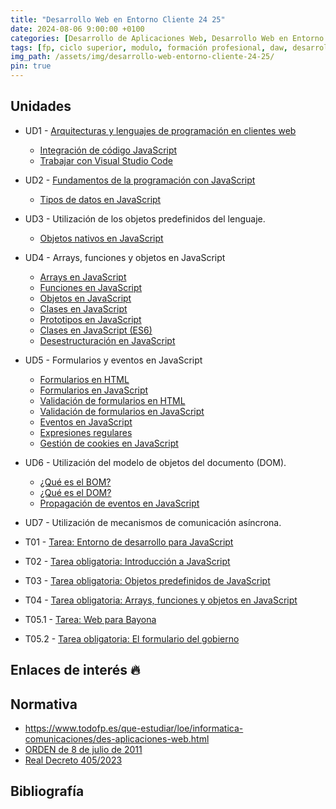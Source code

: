 ```yaml
---
title: "Desarrollo Web en Entorno Cliente 24 25"
date: 2024-08-06 9:00:00 +0100
categories: [Desarrollo de Aplicaciones Web, Desarrollo Web en Entorno Cliente]
tags: [fp, ciclo superior, modulo, formación profesional, daw, desarrollo de aplicaciones web, desarrollo web en entorno cliente, dwec]
img_path: /assets/img/desarrollo-web-entorno-cliente-24-25/
pin: true
---
```


## Unidades

- UD1 - [Arquitecturas y lenguajes de programación en clientes web](/posts/arquitecturas-lenguajes-programacion-cliente-web/)
  - [Integración de código JavaScript](/posts/integracion-codigo-javascript)
  - [Trabajar con Visual Studio Code](/posts/trabajar-visual-studio-code)
- UD2 - [Fundamentos de la programación con JavaScript](/posts/fundamentos-programacion-javascript)
  - [Tipos de datos en JavaScript](/posts/tipos-datos-javascript)
- UD3 - Utilización de los objetos predefinidos del lenguaje.
  - [Objetos nativos en JavaScript](/posts/objetos-nativos-javascript)
- UD4 - Arrays, funciones y objetos en JavaScript
  - [Arrays en JavaScript](/posts/arrays-javascript)
  - [Funciones en JavaScript](/posts/funciones-javascript/)
  - [Objetos en JavaScript](/posts/objetos-javascript/)
  - [Clases en JavaScript](/posts/clases-javascript/)
  - [Prototipos en JavaScript](/posts/prototipos-javascript/)
  - [Clases en JavaScript (ES6)](/posts/clases-javascript-es6/)
  - [Desestructuración en JavaScript](/posts/desestructuracion-javascript/)
- UD5 - Formularios y eventos en JavaScript
  - [Formularios en HTML](/posts/formularios-html/)
  - [Formularios en JavaScript](/posts/formularios-javascript)
  - [Validación de formularios en HTML](/posts/validacion-formularios-html)
  - [Validación de formularios en JavaScript](/posts/validacion-formularios-javascript)
  - [Eventos en JavaScript](/posts/eventos-javascript)
  - [Expresiones regulares](/posts/expresiones-regulares)
  - [Gestión de cookies en JavaScript](/posts/cookies)
- UD6 - Utilización del modelo de objetos del documento (DOM).
  - [¿Qué es el BOM?](/posts/bom-javascript)
  - [¿Qué es el DOM?](/posts/dom-javascript)
  - [Propagación de eventos en JavaScript](/posts/propagacion-eventos-javascript/)
- UD7 - Utilización de mecanismos de comunicación asíncrona.

- T01 - [Tarea: Entorno de desarrollo para JavaScript](/posts/tarea-entorno-desarrollo-javascript/)
- T02 - [Tarea obligatoria: Introducción a JavaScript](/posts/tarea-introduccion-javascript/)
- T03 - [Tarea obligatoria: Objetos predefinidos de JavaScript](/posts/tarea-objetos-predefinidos-javascript/)
- T04 - [Tarea obligatoria: Arrays, funciones y objetos en JavaScript](/posts/tarea-arrays-funciones-objetos-javascript/)
- T05.1 - [Tarea: Web para Bayona](/posts/tarea-web-bayona)
- T05.2 - [Tarea obligatoria: El formulario del gobierno](/posts/tarea-formulario-gobierno)

## Enlaces de interés 🔥



## Normativa

- <https://www.todofp.es/que-estudiar/loe/informatica-comunicaciones/des-aplicaciones-web.html>
- [ORDEN de 8 de julio de 2011](https://www.boa.aragon.es/cgi-bin/EBOA/BRSCGI?CMD=VEROBJ&MLKOB=612154820202#:~:text=miento%20de%20instalaciones%20de%20infraestructuras%20comunes%20de%20telecomunicaciones,%20a)
- [Real Decreto 405/2023](https://www.boe.es/diario_boe/txt.php?id=BOE-A-2023-13221#:~:text=Este%20real%20decreto%20se%20dicta%20al%20amparo%20de%20las%20competencias)

## Bibliografía

